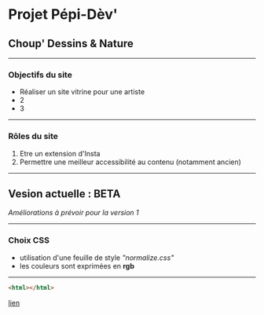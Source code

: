 # Projet Pépi-Dèv'
## Choup' Dessins & Nature
---
### Objectifs du site
+ Réaliser un site vitrine pour une artiste
+ 2
+ 3
---
### Rôles du site
1. Etre un extension d'Insta
2. Permettre une meilleur accessibilité au contenu (notamment ancien)
---
Vesion actuelle : **BETA**
---
*Améliorations à prévoir pour la version 1*

---
### Choix CSS 
+ utilisation d'une feuille de style *"normalize.css"*
+ les couleurs sont exprimées en **rgb**

---

```html
<html></html>
```

[lien](file:///home/deciraptor/Documents/GitHub/pepidev_projet/index.html)
